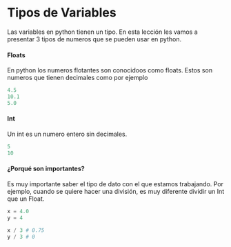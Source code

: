 
# Tipos de Variables

Las variables en python tienen un tipo. En esta lección les vamos a presentar 3 tipos de numeros que se pueden usar en python.

#### Floats

En python los numeros flotantes son conocidoos como floats. Estos son numeros que tienen decimales como por ejemplo

```python
4.5
10.1
5.0
```


#### Int

Un int es un numero entero sin decimales.

```python
5
10
```

#### ¿Porqué son importantes?

Es muy importante saber el tipo de dato con el que estamos trabajando. Por ejemplo, cuando se quiere hacer una división, es muy diferente dividir un Int que un Float.


```python
x = 4.0
y = 4

x / 3 # 0.75
y / 3 # 0

```
